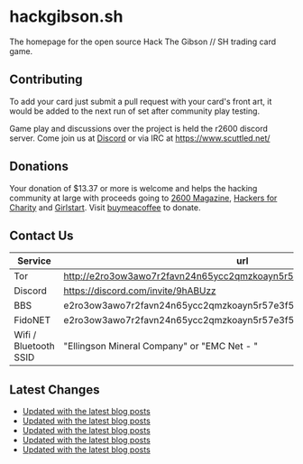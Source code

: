 # hackgibson.sh
The homepage for the open source Hack The Gibson // SH trading card game.


## Contributing

To add your card just submit a pull request with your card's front art, it would be added to the next run of set after community play testing.

Game play and discussions over the project is held the r2600 discord server. Come join us at [Discord](https://discord.com/invite/9hABUzz) or via IRC at https://www.scuttled.net/


## Donations

Your donation of $13.37 or more is welcome and helps the hacking community at large with proceeds going to [2600 Magazine](https://2600.com/), [Hackers for Charity](https://hackersforcharity.org) and [Girlstart](https://girlstart.org).  Visit [buymeacoffee](https://www.buymeacoffee.com/hackgibson.sh) to donate.


## Contact Us

Service | url
-|-
Tor | http://e2ro3ow3awo7r2favn24n65ycc2qmzkoayn5r57e3f56nvjwdcgg32ad.onion
Discord | https://discord.com/invite/9hABUzz
BBS | e2ro3ow3awo7r2favn24n65ycc2qmzkoayn5r57e3f56nvjwdcgg32ad.onion:23
FidoNET | e2ro3ow3awo7r2favn24n65ycc2qmzkoayn5r57e3f56nvjwdcgg32ad.onion:24554
Wifi / Bluetooth SSID | "Ellingson Mineral Company" or "EMC Net - <fidonet address>"

## Latest Changes
<!-- BLOG-POST-LIST:START -->
- [Updated with the latest blog posts](https://github.com/DFW2600/hackgibson.sh/commit/6b120faaa8e654251aa2fcd7597d445ba8f49ca7)
- [Updated with the latest blog posts](https://github.com/DFW2600/hackgibson.sh/commit/6c9122b49d8fccb271618363cbe5317a1cb894e7)
- [Updated with the latest blog posts](https://github.com/DFW2600/hackgibson.sh/commit/2a49ec8e49511fc4e9d25240eced22da91589d37)
- [Updated with the latest blog posts](https://github.com/DFW2600/hackgibson.sh/commit/84d006b5a7594a201d0666bce03aaaf80df526c0)
- [Updated with the latest blog posts](https://github.com/DFW2600/hackgibson.sh/commit/94f049697a44349c21f1c9289e46c8a2b056dc03)
<!-- BLOG-POST-LIST:END -->
